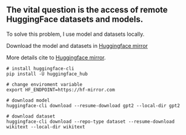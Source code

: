 ## The vital question is the access of remote HuggingFace datasets and models.
To solve this problem, I use model and datasets locally.

Download the model and datasets in [Huggingface mirror](https://hf-mirror.com)

More details cite to [Huggingface mirror](https://hf-mirror.com).
```
# install huggingface-cli
pip install -U huggingface_hub

# change enviroment variable
export HF_ENDPOINT=https://hf-mirror.com

# download model
huggingface-cli download --resume-download gpt2 --local-dir gpt2

# download dataset
huggingface-cli download --repo-type dataset --resume-download wikitext --local-dir wikitext
```
